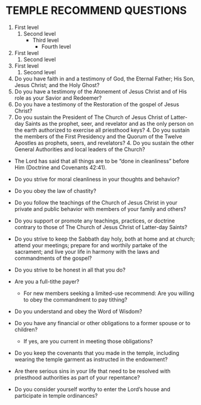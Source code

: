 # TEMPLE RECOMMEND QUESTIONS
1. First level
    1. Second level
        - Third level
            - Fourth level
2. First level
    1. Second level
3. First level
    1. Second level
1. Do you have faith in and a testimony of God, the Eternal Father; His Son, Jesus Christ; and the Holy Ghost?
2.  Do you have a testimony of the Atonement of Jesus Christ and of His role as your Savior and Redeemer?
3.  Do you have a testimony of the Restoration of the gospel of Jesus Christ?
4.  Do you sustain the President of The Church of Jesus Christ of Latter-day Saints as the prophet, seer, and revelator and as the only person on the earth authorized to exercise all priesthood keys?
    4. Do you sustain the members of the First Presidency and the Quorum of the Twelve Apostles as prophets, seers, and revelators?
    4. Do you sustain the other General Authorities and local leaders of the Church?

+ The Lord has said that all things are to be “done in cleanliness” before Him (Doctrine and Covenants 42:41).

+ Do you strive for moral cleanliness in your thoughts and behavior?
+ Do you obey the law of chastity?
+ Do you follow the teachings of the Church of Jesus Christ in your private and public behavior with members of your family and others?
+ Do you support or promote any teachings, practices, or doctrine contrary to those of The Church of Jesus Christ of Latter-day Saints?
+ Do you strive to keep the Sabbath day holy, both at home and at church; attend your meetings; prepare for and worthily partake of the sacrament; and live your life in harmony with the laws and commandments of the gospel?
+ Do you strive to be honest in all that you do?
+ Are you a full-tithe payer?
  + For new members seeking a limited-use recommend: Are you willing to obey the commandment to pay tithing? 
+ Do you understand and obey the Word of Wisdom?
+ Do you have any financial or other obligations to a former spouse or to children?
  + If yes, are you current in meeting those obligations? 
+ Do you keep the covenants that you made in the temple, including wearing the temple garment as instructed in the endowment?
+ Are there serious sins in your life that need to be resolved with priesthood authorities as part of your repentance?
+ Do you consider yourself worthy to enter the Lord’s house and participate in temple ordinances?
